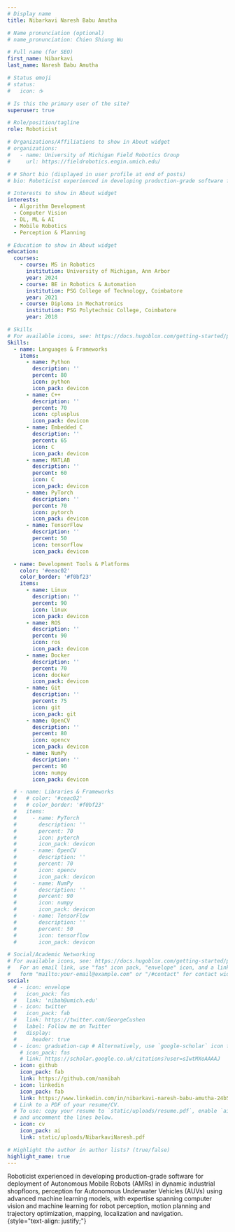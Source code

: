 ```yaml
---
# Display name
title: Nibarkavi Naresh Babu Amutha

# Name pronunciation (optional)
# name_pronunciation: Chien Shiung Wu

# Full name (for SEO)
first_name: Nibarkavi
last_name: Naresh Babu Amutha

# Status emoji
# status:
#   icon: ☕️

# Is this the primary user of the site?
superuser: true

# Role/position/tagline
role: Roboticist

# Organizations/Affiliations to show in About widget
# organizations:
#   - name: University of Michigan Field Robotics Group
#     url: https://fieldrobotics.engin.umich.edu/

# # Short bio (displayed in user profile at end of posts)
# bio: Roboticist experienced in developing production-grade software for deployment of Autonomous Mobile Robots (AMRs) in dynamic industrial shopfloors, perception for Autonomous Underwater Vehicles using advanced machine learning models, with expertise spanning computer vision and machine learning for robot perception, motion planning and  trajectory optimization, mapping, localization and navigation.  

# Interests to show in About widget
interests:
  - Algorithm Development
  - Computer Vision 
  - DL, ML & AI
  - Mobile Robotics
  - Perception & Planning

# Education to show in About widget
education:
  courses:
    - course: MS in Robotics
      institution: University of Michigan, Ann Arbor
      year: 2024
    - course: BE in Robotics & Automation
      institution: PSG College of Technology, Coimbatore
      year: 2021
    - course: Diploma in Mechatronics
      institution: PSG Polytechnic College, Coimbatore
      year: 2018

# Skills
# For available icons, see: https://docs.hugoblox.com/getting-started/page-builder/#iconss
Skills:
  - name: Languages & Frameworks
    items:
      - name: Python
        description: ''
        percent: 80
        icon: python
        icon_pack: devicon
      - name: C++
        description: ''
        percent: 70
        icon: cplusplus
        icon_pack: devicon
      - name: Embedded C
        description: ''
        percent: 65
        icon: C
        icon_pack: devicon
      - name: MATLAB
        description: ''
        percent: 60
        icon: C
        icon_pack: devicon
      - name: PyTorch
        description: ''
        percent: 70
        icon: pytorch
        icon_pack: devicon
      - name: TensorFlow
        description: ''
        percent: 50
        icon: tensorflow
        icon_pack: devicon

  - name: Development Tools & Platforms
    color: '#eeac02'
    color_border: '#f0bf23'
    items:
      - name: Linux
        description: ''
        percent: 90
        icon: linux
        icon_pack: devicon
      - name: ROS
        description: ''
        percent: 90
        icon: ros
        icon_pack: devicon
      - name: Docker
        description: ''
        percent: 70
        icon: docker
        icon_pack: devicon
      - name: Git
        description: ''
        percent: 75
        icon: git
        icon_pack: git
      - name: OpenCV
        description: ''
        percent: 80
        icon: opencv
        icon_pack: devicon
      - name: NumPy 
        description: ''
        percent: 90
        icon: numpy
        icon_pack: devicon

  # - name: Libraries & Frameworks
  #   # color: '#ceac02'
  #   # color_border: '#f0bf23'
  #   items:
  #     - name: PyTorch
  #       description: ''
  #       percent: 70
  #       icon: pytorch
  #       icon_pack: devicon
  #     - name: OpenCV
  #       description: ''
  #       percent: 70
  #       icon: opencv
  #       icon_pack: devicon
  #     - name: NumPy 
  #       description: ''
  #       percent: 90
  #       icon: numpy
  #       icon_pack: devicon
  #     - name: TensorFlow
  #       description: ''
  #       percent: 50
  #       icon: tensorflow
  #       icon_pack: devicon

# Social/Academic Networking
# For available icons, see: https://docs.hugoblox.com/getting-started/page-builder/#icons
#   For an email link, use "fas" icon pack, "envelope" icon, and a link in the
#   form "mailto:your-email@example.com" or "/#contact" for contact widget.
social:
  # - icon: envelope
  #   icon_pack: fas
  #   link: 'nibah@umich.edu'
  # - icon: twitter
  #   icon_pack: fab
  #   link: https://twitter.com/GeorgeCushen
  #   label: Follow me on Twitter
  #   display:
  #     header: true
  # - icon: graduation-cap # Alternatively, use `google-scholar` icon from `ai` icon pack
    # icon_pack: fas
    # link: https://scholar.google.co.uk/citations?user=sIwtMXoAAAAJ
  - icon: github
    icon_pack: fab
    link: https://github.com/nanibah
  - icon: linkedin
    icon_pack: fab
    link: https://www.linkedin.com/in/nibarkavi-naresh-babu-amutha-24b5b7197/
  # Link to a PDF of your resume/CV.
  # To use: copy your resume to `static/uploads/resume.pdf`, enable `ai` icons in `params.yaml`,
  # and uncomment the lines below.
  - icon: cv 
    icon_pack: ai
    link: static/uploads/NibarkaviNaresh.pdf

# Highlight the author in author lists? (true/false)
highlight_name: true
---
```


Roboticist experienced in developing production-grade software for deployment of Autonomous Mobile Robots (AMRs) in dynamic industrial shopfloors, perception for Autonomous Underwater Vehicles (AUVs) using advanced machine learning models, with expertise spanning computer vision and machine learning for robot perception, motion planning and  trajectory optimization, mapping, localization and navigation.   
{style="text-align: justify;"}

<!-- /workspaces/Academic-CV/content/authors/admin/_index.md -->